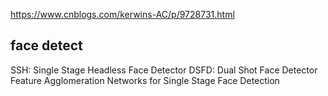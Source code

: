 https://www.cnblogs.com/kerwins-AC/p/9728731.html


## face detect
SSH: Single Stage Headless Face Detector
DSFD: Dual Shot Face Detector
Feature Agglomeration Networks for Single Stage Face Detection
